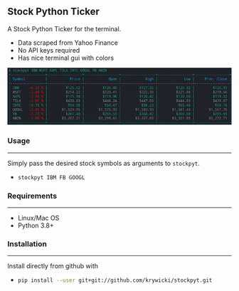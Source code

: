 ## Stock Python Ticker

A Stock Python Ticker for the terminal.

- Data scraped from Yahoo Finance
- No API keys required
- Has nice terminal gui with colors


![image](./images/terminal-ticker-display.png)

### Usage
---

Simply pass the desired stock symbols as arguments to ```stockpyt```.

-   ```bash
    stockpyt IBM FB GOOGL
    ```

### Requirements
---

- Linux/Mac OS
- Python 3.8+

### Installation
---

Install directly from github with

-   ```bash
    pip install --user git+git://github.com/krywicki/stockpyt.git
    ```


